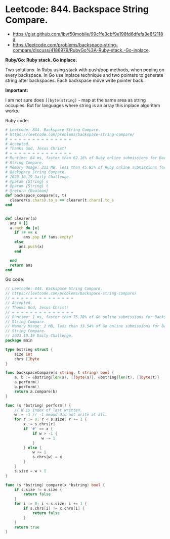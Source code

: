 # Leetcode: 844. Backspace String Compare.

- https://gist.github.com/lbvf50mobile/99c1fe3cbf9e198fd6dfefa3e6f2118a
- https://leetcode.com/problems/backspace-string-compare/discuss/4186979/RubyGo%3A-Ruby-stack.-Go-inplace.

**Ruby/Go: Ruby stack. Go inplace.**

Two solutions. In Ruby using stack with push/pop methods, when poping on every
backspace. In Go use inplace technique and two pointers to generate string after
backspaces. Each backspace move write pointer back.

**Important:**

I am not sure does `[]byte(string)` - map at the same area as string occupies.
But for languages where string is an array this inplace algorithm works.

Ruby code:
```Ruby
# Leetcode: 844. Backspace String Compare.
# https://leetcode.com/problems/backspace-string-compare/
# = = = = = = = = = = = = = =
# Accepted.
# Thanks God, Jesus Christ!
# = = = = = = = = = = = = = =
# Runtime: 64 ms, faster than 62.16% of Ruby online submissions for Backspace
# String Compare.
# Memory Usage: 211 MB, less than 45.95% of Ruby online submissions for
# Backspace String Compare.
# 2023.10.19 Daily Challenge.
# @param {String} s
# @param {String} t
# @return {Boolean}
def backspace_compare(s, t)
  clearer(s.chars).to_s == clearer(t.chars).to_s
end


def clearer(a)
  ans = []
  a.each do |x|
    if ?# == x 
        ans.pop if !ans.empty?
    else
      ans.push(x)
    end

  end
  return ans
end
```
Go code:
```Go
// Leetcode: 844. Backspace String Compare.
// https://leetcode.com/problems/backspace-string-compare/
// = = = = = = = = = = = = = =
// Accepted.
// Thanks God, Jesus Christ!
// = = = = = = = = = = = = = =
// Runtime: 1 ms, faster than 75.78% of Go online submissions for Backspace
// String Compare.
// Memory Usage: 2 MB, less than 33.54% of Go online submissions for Backspace
// String Compare.
// 2023.10.19 Daily Challenge.
package main

type bstring struct {
	size int
	chrs []byte
}

func backspaceCompare(s string, t string) bool {
	a, b := &bstring{len(s), []byte(s)}, &bstring{len(t), []byte(t)}
	a.perform()
	b.perform()
	return a.compare(b)
}

func (s *bstring) perform() {
	// W is index of last written.
	w := -1 // -1 meand did not write at all.
	for r := 0; r < s.size; r += 1 {
		x := s.chrs[r]
		if '#' == x {
			if w > -1 {
				w -= 1
			}
		} else {
			w += 1
			s.chrs[w] = x
		}
	}
	s.size = w + 1
}

func (s *bstring) compare(x *bstring) bool {
	if s.size != x.size {
		return false
	}
	for i := 0; i < s.size; i += 1 {
		if s.chrs[i] != x.chrs[i] {
			return false
		}
	}
	return true
}
```
